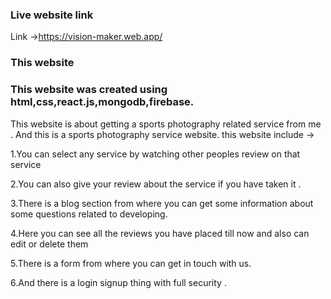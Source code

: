 ### Live website link

Link ->https://vision-maker.web.app/

### This website

### This website was created using html,css,react.js,mongodb,firebase.

This website is about getting a sports photography related service from me . And this is a sports photography service website. this website include ->

1.You can select any service by watching other peoples review on that service

2.You can also give your review about the service if you have taken it .

3.There is a blog section from where you can get some information about some questions related to developing.

4.Here you can see all the reviews you have placed till now and also can edit or delete them

5.There is a form from where you can get in touch with us.

6.And there is a login signup thing with full security .
